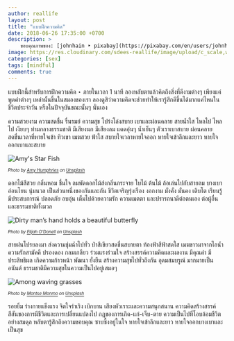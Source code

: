 ```yaml
---
author: reallife
layout: post
title: "แบบฝึกความคิด"
date: 2018-06-26 17:35:00 +0700
description: >
    ขอบคุณภาพของ: [johnhain ‣ pixabay](https://pixabay.com/en/users/johnhain-352999/)
image: https://res.cloudinary.com/sdees-reallife/image/upload/c_scale,w_1024/v1547607900/love-2515140_1920.jpg
categories: [sex]
tags: [mindful]
comments: true
---
```

แบบฝึกนี้สำหรับการฝึกความคิด ‣ ภายในเวลา 1 นาที ลองหลับตาแล้วคิดถึงสิ่งที่ดีงามต่างๆ เพียงแค่พูดคำต่างๆ เหล่านั้นขึ้นในสมองของเรา ลองดูสิว่าความคิดจะช่วยทำให้เรารู้สึกดีขึ้นได้มากแค่ไหนในชีวิตประจำวัน หรือในปัจจุบันขณะนั้นๆ นั่นเอง

ความสวยงาม ความสดชื่น รื่นรมย์ ความสุข โปร่งโล่งสบาย เบาและผ่อนคลาย สายน้ำใส ไหลไป ไหลไป เงียบๆ ท่ามกลางธรรมชาติ มีเสียงนก มีเสียงลม แดดอุ่นๆ น้ำเย็นๆ ตัวเราเบาสบาย ผ่อนคลาย สดชื่นเวลาที่หายใจเข้า ทิวเขา เมฆสวย ฟ้าใส สบายใจเวลาหายใจออก หายใจเข้าลึกและยาว หายใจออกเบาและสบาย

![Amy's Star Fish](/sdee.co/assets/img/authors/odd/2018-06-26/amy-humphries-227515-unsplash.jpg)

<sup><sub>*Photo by [Amy Humphries](https://unsplash.com/@amyjoyhumphries) on [Unsplash](https://unsplash.com/)*</sub></sup>

ดอกไม้สีสวย กลิ่นหอม ชื่นใจ ลมพัดดอกไม้ส่งกลิ่นกระจาย ใบไม้ ต้นไม้ ล้อเล่นไปกับสายลม บางเบา อ่อนโยน นุ่มนวล เป็นส่วนหนึ่งของกันและกัน ชีวิตเจริญรุ่งเรือง งอกงาม มั่งคั่ง มั่นคง เติบโต เรียนรู้ มีประสบการณ์ ปลอดภัย อบอุ่น เต็มไปด้วยความรัก ความเมตตา และปรารถนาดีต่อตนเอง ต่อผู้อื่น และธรรมชาติทั้งมวล

![Dirty man’s hand holds a beautiful butterfly](/sdee.co/assets/img/authors/odd/2018-06-26/elijah-o-donell-715864-unsplash.jpg)

<sup><sub>*Photo by [Elijah O'Donell](https://unsplash.com/@elijahsad) on [Unsplash](https://unsplash.com/)*</sub></sup>

สายฝนโปรยลงมา ส่งความชุ่มฉ่ำไปทั่ว ป่าสีเขียวสดชื่นสบายตา ท้องฟ้าสีฟ้าสดใส เมฆขาวมาจากไอน้ำ ความรักสามัคคี ปรองดอง กลมเกลียว ร่วมแรงร่วมใจ สร้างสรรค์ความคิดและผลงาน มีคุณค่า มีประสิทธิผล เกิดความก้าวหน้า พัฒนา ยั่งยืน สร้างความสุขไปทั่วถึงกัน อุดมสมบรูณ์ มากมายเป็นอนันต์ ธรรมชาติมีความสุขในความเป็นไปอยู่เสมอๆ

![Among waving grasses](/sdee.co/assets/img/authors/odd/2018-06-26/montse-monmo-82819-unsplash.jpg)

<sup><sub>*Photo by [Montse Monmo](https://unsplash.com/@monmo) on [Unsplash](https://unsplash.com/)*</sub></sup>

รอยยิ้ม ร่างกายแข็งแรง จิตใจร่าเริง เบิกบาน เสียงหัวเราะและความสนุกสนาน ความคิดสร้างสรรค์ สีสันของการมีชีวิตและการเปลี่ยนแปลงไป กฎของการเกิด-แก่-เจ็บ-ตาย ความเป็นไปที่โอบล้อมชีวิตอย่างสมดุล หลับตารู้สึกถึงความขอบคุณ ซาบซึ้งอยู่ในใจ หายใจเข้าลึกและยาว หายใจออกบางเบาและเป็นสุข
